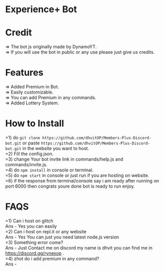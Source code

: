 # Experience+ Bot
# Credit
=> The bot js originally made by DynamoYT. <br />
=> If you will use the bot in public or any use please just give us credits. <br />
# Features
=> Added Premium in Bot. <br />
=> Easily customizable. <br />
=> You can add Premium in any commands. <br />
=> Added Lottery System. <br />
# How to Install
=1) do ``git clone https://github.com/dhvitOP/Members-Plus-Discord-bot.git`` or paste `https://github.com/dhvitOP/Members-Plus-Discord-bot.git` in the website you want to host. <br />
=2) Fill the config.json. <br />
=3) change Your bot invite link in commands/help.js and commands/invite.js. <br />
=4) do ``npm install`` in console or terminal. <br />
=5) do ``npm start`` in console or just run if you are hosting on website. <br />
=6) if the response from terminal/console say i am ready after running on port 6000 then congrats youre done bot is ready to run enjoy. <br />
# FAQS
=1) Can i host on glitch <br />
Ans - Yes you can easily <br />
=2) Can i host on repl.it or any website <br />
Ans - Yes You can just you need latest node.js version <br />
=3) Something error come?<br />
Ans - Just Contact me on discord my name is dhvit you can find me in https://discord.gg/rynexop . <br />
=4) zhot do i add premium in any command? <br />
Ans -  <br />

